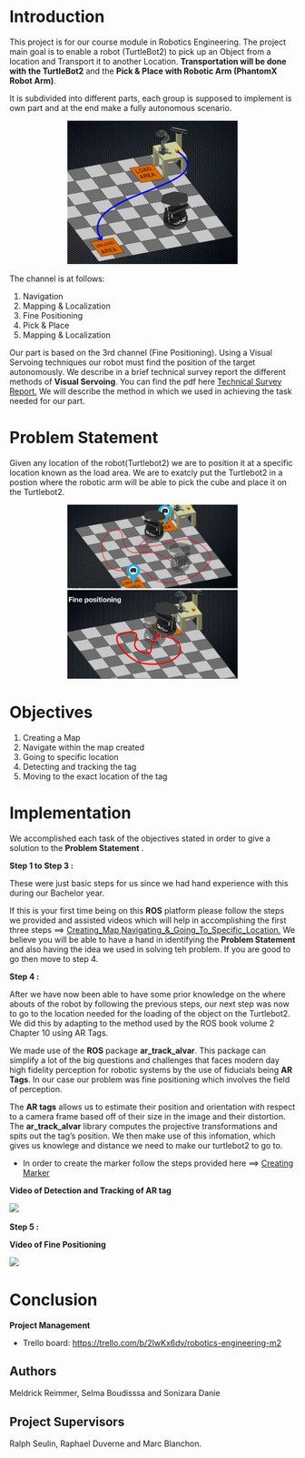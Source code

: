 # Introduction

This project is for our course module in Robotics Engineering. 
The project main goal is to enable a robot (TurtleBot2) to pick up an Object from a location and Transport it to another Location. **Transportation will be done with the TurtleBot2** and the **Pick & Place with Robotic Arm (PhantomX Robot Arm)**. 

It is subdivided into different parts, each group is supposed to implement is own part and at the end make a fully autonomous scenario.

<p align="center">
<img src="Materials/images/intro.JPG" width="300">
</p>

The channel is at follows:
1. Navigation
2. Mapping & Localization
3. Fine Positioning 
4. Pick & Place
5. Mapping & Localization

Our part is based on the 3rd channel (Fine Positioning). Using a Visual Servoing techniques our robot must find the position of the target autonomously.
We describe in a brief technical survey report the different methods of **Visual Servoing**. You can find the pdf here [Technical Survey Report.](https://github.com/brown4eva/RoboticsEngineeringProject_FinePositioning/tree/master/TechnicalSurveyReport)
We will describe the method in which we used in achieving the task needed for our part.

# Problem Statement
Given any location of the robot(Turtlebot2) we are to position it at a specific location known as the load area. We are to exatcly put the Turtlebot2 in a postion where the robotic arm will be able to pick the cube and place it on the Turtlebot2.

<p align="center">
<img src="Materials/images/pos2.JPG" width="300"> <img src="Materials/images/finepos.JPG" width="300"> 
</p>

# Objectives
1. Creating  a Map
2. Navigate within the map created 
3. Going to specific location 
4. Detecting and tracking the tag
5. Moving to the exact location of the tag

# Implementation
We accomplished each task of the objectives stated in order to give a solution to the **Problem Statement** . 

**Step 1 to Step 3 :** 

These were just basic steps for us since we had hand experience with this during our Bachelor year.

If this is your first time being on this **ROS** platform please follow the steps we provided and assisted videos which will help in accomplishing the first three steps ==> [Creating_Map,Navigating_&_Going_To_Specific_Location.](https://github.com/brown4eva/RoboticsEngineeringProject_FinePositioning/tree/master/Implementations) We believe you will be able to have a hand in identifying the **Problem Statement** and also having the idea we used in solving teh problem. If you are good to go then move to step 4.

**Step 4 :**

After we have now been able to have some prior knowledge on the where abouts of the robot by following the previous steps, our next step was now to go to the location needed for the loading of the object on the Turtlebot2. We did this by adapting to the method used by the ROS book volume 2 Chapter 10 using AR Tags.

We made use of the **ROS** package **ar_track_alvar**. This package can simplify a lot of the big questions and challenges that faces modern day high fidelity perception for robotic systems by the use of fiducials being **AR Tags**. In our case our problem was fine positioning which involves the field of perception.

The **AR tags** allows us to estimate their position and orientation with respect to a camera frame based off of their size in the image and their distortion. The **ar_track_alvar** library computes the projective transformations and spits out the tag’s position. We then make use of this infomation, which gives us knowlege and distance we need to make our turtlebot2 to go to.

- In order to create the marker follow the steps provided here ==> [Creating Marker](https://github.com/brown4eva/RoboticsEngineeringProject_FinePositioning/tree/master/Implementations/Creation_of_Marker)

**Video of Detection and Tracking of AR tag**


[![](http://img.youtube.com/vi/jX8nt-r6gYA/0.jpg)](http://www.youtube.com/watch?v=jX8nt-r6gYA "Detecting and Tracking Of AR tag")


**Step 5 :**

**Video of Fine Positioning**

[![](http://img.youtube.com/vi/xY6Oxkhd12M/0.jpg)](http://www.youtube.com/watch?v=xY6Oxkhd12M "Fine Positioning ")



# Conclusion



 

**Project Management**
- Trello board: https://trello.com/b/2IwKx6dv/robotics-engineering-m2

## Authors
Meldrick Reimmer, Selma Boudisssa and Sonizara Danie


## Project Supervisors
Ralph Seulin, Raphael Duverne and Marc Blanchon.
 


